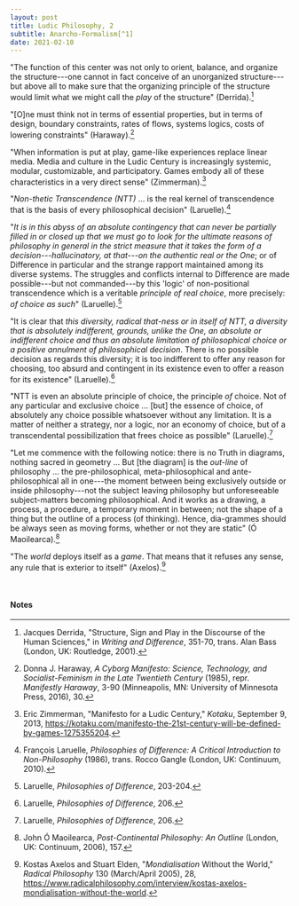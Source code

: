```yaml
---
layout: post
title: Ludic Philosophy, 2
subtitle: Anarcho-Formalism[^1]
date: 2021-02-10
---
```


"The function of this center was not only to orient, balance, and organize the structure---one cannot in fact conceive of an unorganized structure---but above all to make sure that the organizing principle of the structure would limit what we might call the *play* of the structure" (Derrida).[^2]

"[O]ne must think not in terms of essential properties, but in terms of design, boundary constraints, rates of flows, systems logics, costs of lowering constraints" (Haraway).[^3]

"When information is put at play, game-like experiences replace linear media. Media and culture in the Ludic Century is increasingly systemic, modular, customizable, and participatory. Games embody all of these characteristics in a very direct sense" (Zimmerman).[^4]

"*Non-thetic Transcendence (NTT)* ... is the real kernel of transcendence that is the basis of every philosophical decision" (Laruelle).[^5]

"*It is in this abyss of an absolute contingency that can never be partially filled in or closed up that we must go to look for the ultimate reasons of philosophy in general in the strict measure that it takes the form of a decision---hallucinatory, at that---on the authentic real or the One*; or of Difference in particular and the strange rapport maintained among its diverse systems. The struggles and conflicts internal to Difference are made possible---but not commanded---by this 'logic' of non-positional transcendence which is a veritable *principle of real choice*, more precisely: *of choice as such*" (Laruelle).[^6]

"It is clear that *this diversity, radical that-ness or in itself of NTT, a diversity that is absolutely indifferent, grounds, unlike the One, an absolute or indifferent choice and thus an absolute limitation of philosophical choice or a positive annulment of philosophical decision*. There is no possible decision as regards this diversity; it is too indifferent to offer any reason for choosing, too absurd and contingent in its existence even to offer a reason for its existence" (Laruelle).[^7]

"NTT is even an absolute principle of choice, the principle *of* choice. Not of any particular and exclusive choice ... [but] the essence of choice, of absolutely any choice possible whatsoever without any limitation. It is a matter of neither a strategy, nor a logic, nor an economy of choice, but of a transcendental possibilization that frees choice as possible" (Laruelle).[^8]

"Let me commence with the following notice: there is no Truth in diagrams, nothing sacred in geometry ... But [the diagram] is the *out-line* of philosophy ... the pre-philosophical, meta-philosophical and ante-philosophical all in one---the moment between being exclusively outside or inside philosophy---not the subject leaving philosophy but unforeseeable subject-matters becoming philosophical. And it works as a drawing, a process, a procedure, a temporary moment in between; not the shape of a thing but the outline of a process (of thinking). Hence, dia-grammes should be always seen as moving forms, whether or not they are static" (Ó Maoilearca).[^9]

"The *world* deploys itself as a *game*. That means that it refuses any sense, any rule that is exterior to itself" (Axelos).[^10]

<br>

#### Notes

[^1]: The construction "anarcho-formalist" I receive from James Clifford, via Bruce Robbins, "Emancipation from the Burden of History: On Hayden White, 1928–2018," *n+1*, March 8, 2018, <https://nplusonemag.com/online-only/online-only/emancipation-from-the-burden-of-history/>.
[^2]: Jacques Derrida, "Structure, Sign and Play in the Discourse of the Human Sciences," in *Writing and Difference*, 351-70, trans. Alan Bass (London, UK: Routledge, 2001).
[^3]: Donna J. Haraway, *A Cyborg Manifesto: Science, Technology, and Socialist-Feminism in the Late Twentieth Century* (1985), repr. *Manifestly Haraway*, 3-90 (Minneapolis, MN: University of Minnesota Press, 2016), 30.
[^4]: Eric Zimmerman, "Manifesto for a Ludic Century," *Kotaku*, September 9, 2013, <https://kotaku.com/manifesto-the-21st-century-will-be-defined-by-games-1275355204>.
[^5]: François Laruelle, *Philosophies of Difference: A Critical Introduction to Non-Philosophy* (1986), trans. Rocco Gangle (London, UK: Continuum, 2010).
[^6]: Laruelle, *Philosophies of Difference*, 203-204.
[^7]: Laruelle, *Philosophies of Difference*, 206.
[^8]: Laruelle, *Philosophies of Difference*, 206.
[^9]: John Ó Maoilearca, *Post-Continental Philosophy: An Outline* (London, UK: Continuum, 2006), 157.
[^10]: Kostas Axelos and Stuart Elden, "*Mondialisation* Without the World," *Radical Philosophy* 130 (March/April 2005), 28, <https://www.radicalphilosophy.com/interview/kostas-axelos-mondialisation-without-the-world>.

